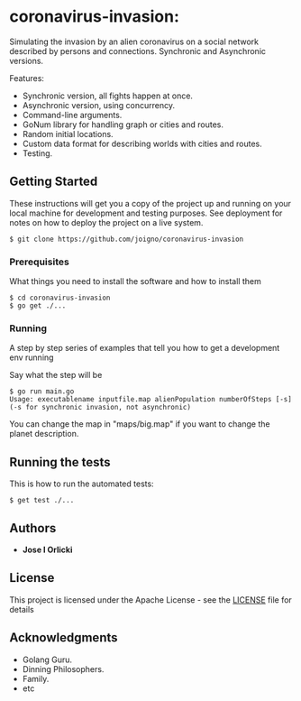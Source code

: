 # coronavirus-invasion: 

Simulating the invasion by an alien coronavirus on a social network described by persons and connections. Synchronic and Asynchronic versions.

Features:

* Synchronic version, all fights happen at once.
* Asynchronic version, using concurrency.
* Command-line arguments.
* GoNum library for handling graph or cities and routes.
* Random initial locations.
* Custom data format for describing worlds with cities and routes.
* Testing.

## Getting Started

These instructions will get you a copy of the project up and running on your local machine 
for development and testing purposes. See deployment for notes on how to deploy the project 
on a live system.

```
$ git clone https://github.com/joigno/coronavirus-invasion
```


### Prerequisites

What things you need to install the software and how to install them

```
$ cd coronavirus-invasion
$ go get ./...
```

### Running

A step by step series of examples that tell you how to get a development env running

Say what the step will be

```
$ go run main.go
Usage: executablename inputfile.map alienPopulation numberOfSteps [-s]   (-s for synchronic invasion, not asynchronic)
```

You can change the map in "maps/big.map" if you want to change the planet description.

## Running the tests

This is how to run the automated tests:

```
$ get test ./...
```

## Authors

* **Jose I Orlicki** 

## License

This project is licensed under the Apache License - see the [LICENSE](LICENSE) file for details

## Acknowledgments

* Golang Guru.
* Dinning Philosophers.
* Family.
* etc
